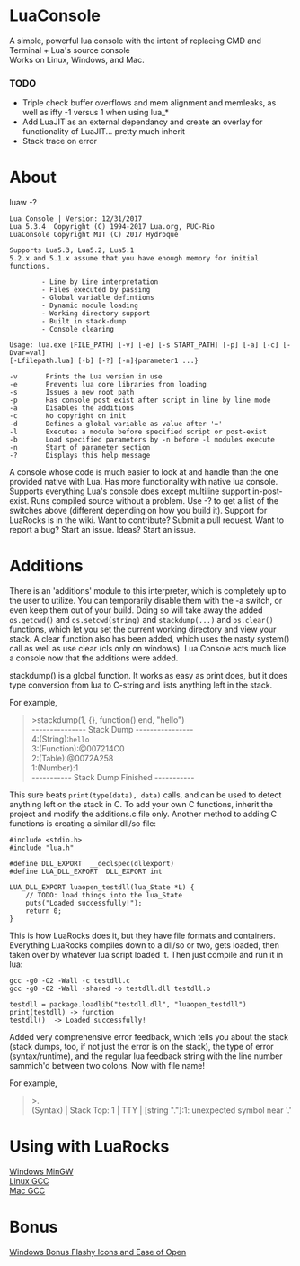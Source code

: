# LuaConsole

A simple, powerful lua console with the intent of replacing CMD and Terminal + Lua's source console  
Works on Linux, Windows, and Mac.  

### TODO  
* Triple check buffer overflows and mem alignment and memleaks, as well as iffy -1 versus 1 when using lua\_\*  
* Add LuaJIT as an external dependancy and create an overlay for functionality of LuaJIT... pretty much inherit
* Stack trace on error

# About
luaw -?  
```
Lua Console | Version: 12/31/2017
Lua 5.3.4  Copyright (C) 1994-2017 Lua.org, PUC-Rio
LuaConsole Copyright MIT (C) 2017 Hydroque

Supports Lua5.3, Lua5.2, Lua5.1
5.2.x and 5.1.x assume that you have enough memory for initial functions.

        - Line by Line interpretation
        - Files executed by passing
        - Global variable defintions
        - Dynamic module loading
        - Working directory support
        - Built in stack-dump
        - Console clearing

Usage: lua.exe [FILE_PATH] [-v] [-e] [-s START_PATH] [-p] [-a] [-c] [-Dvar=val]
[-Lfilepath.lua] [-b] [-?] [-n]{parameter1 ...}

-v       Prints the Lua version in use
-e       Prevents lua core libraries from loading
-s       Issues a new root path
-p       Has console post exist after script in line by line mode
-a       Disables the additions
-c       No copyright on init
-d       Defines a global variable as value after '='
-l       Executes a module before specified script or post-exist
-b       Load specified parameters by -n before -l modules execute
-n       Start of parameter section
-?       Displays this help message
```

A console whose code is much easier to look at and handle than the one provided native with Lua. Has more functionality with native lua console. Supports everything Lua's console does except multiline support in-post-exist. Runs compiled source without a problem. Use -? to get a list of the switches above (different depending on how you build it). Support for LuaRocks is in the wiki. Want to contribute? Submit a pull request. Want to report a bug? Start an issue. Ideas? Start an issue.

# Additions

There is an 'additions' module to this interpreter, which is completely up to the user to utilize. You can temporarily disable them with the -a switch, or even keep them out of your build. Doing so will take away the added `os.getcwd()` and `os.setcwd(string)` and `stackdump(...)` and `os.clear()` functions, which let you set the current working directory and view your stack. A clear function also has been added, which uses the nasty system() call as well as use clear (cls only on windows). Lua Console acts much like a console now that the additions were added. 

stackdump() is a global function. It works as easy as print does, but it does type conversion from lua to C-string and lists anything left in the stack.

For example, <br>
>\>stackdump(1, {}, function() end, "hello") <br>
>--------------- Stack Dump ---------------- <br>
>4:(String):`hello` <br>
>3:(Function):@007214C0 <br>
>2:(Table):@0072A258 <br>
>1:(Number):1 <br>
>----------- Stack Dump Finished ----------- <br>

This sure beats `print(type(data), data)` calls, and can be used to detect anything left on the stack in C. To add your own C functions, inherit the project and modify the additions.c file only. Another method to adding C functions is creating a similar dll/so file:
```
#include <stdio.h>
#include "lua.h"

#define DLL_EXPORT	__declspec(dllexport)
#define LUA_DLL_EXPORT	DLL_EXPORT int

LUA_DLL_EXPORT luaopen_testdll(lua_State *L) {
	// TODO: load things into the lua_State
	puts("Loaded successfully!");
	return 0;
}
```
This is how LuaRocks does it, but they have file formats and containers. Everything LuaRocks compiles down to a dll/so or two, gets loaded, then taken over by whatever lua script loaded it. Then just compile and run it in lua:
```
gcc -g0 -O2 -Wall -c testdll.c
gcc -g0 -O2 -Wall -shared -o testdll.dll testdll.o
```
```
testdll = package.loadlib("testdll.dll", "luaopen_testdll")
print(testdll) -> function
testdll()  -> Loaded successfully!
```

Added very comprehensive error feedback, which tells you about the stack (stack dumps, too, if not just the error is on the stack), the type of error (syntax/runtime), and the regular lua feedback string with the line number sammich'd between two colons. Now with file name!

For example, <br>
>\>. <br>
>(Syntax) | Stack Top: 1 | TTY | [string "."]:1: unexpected symbol near '.' <br>

# Using with LuaRocks
[Windows MinGW](https://github.com/Hydroque/LuaConsole/wiki/LuaRocks-Support-Windows-MinGW)  
[Linux GCC](https://github.com/Hydroque/LuaConsole/wiki/LuaRocks-Support-Linux-GCC)  
[Mac GCC](https://github.com/Hydroque/LuaConsole/wiki/LuaRocks-Support-Mac-GCC)  

# Bonus
[Windows Bonus Flashy Icons and Ease of Open](https://github.com/Hydroque/LuaConsole/wiki/Windows-Bonus---Flashy-Icons-and-Ease-of-Open)  
